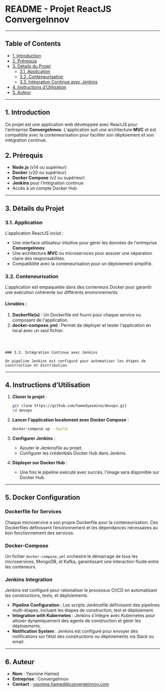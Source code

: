# README - Projet ReactJS ConvergeInnov

---
## Table of Contents
- [1. Introduction](#introduction)
- [2. Prérequis](#prérequis)
- [3. Détails du Projet](#détails-du-projet)
  - [3.1. Application](#31-application)
  - [3.2. Conteneurisation](#32-conteneurisation)
  - [3.3. Intégration Continue avec Jenkins](#33-intégration-continue-avec-jenkins)
- [4. Instructions d’Utilisation](#4-instructions-dutilisation)
- [5. Auteur](#5-auteur)
---



## 1. Introduction

Ce projet est une application web développée avec ReactJS pour l'entreprise **ConvergeInnov**. L'application suit une architecture **MVC** et est compatible avec la conteneurisation pour faciliter son déploiement et son intégration continue.

## 2. Prérequis

- **Node.js** (v14 ou supérieur)
- **Docker** (v20 ou supérieur)
- **Docker Compose** (v2 ou supérieur)
- **Jenkins** pour l’intégration continue
- Accès à un compte Docker Hub

---

## 3. Détails du Projet

### 3.1. Application

L'application ReactJS inclut :

- Une interface utilisateur intuitive pour gérer les données de l'entreprise **ConvergeInnov**.
- Une architecture **MVC** ou microservices pour assurer une séparation claire des responsabilités.
- Compatibilité avec la conteneurisation pour un déploiement simplifié.

### 3.2. Conteneurisation

L'application est empaquetée dans des conteneurs Docker pour garantir une exécution cohérente sur différents environnements.

#### Livrables :

1. **Dockerfile(s)** : Un Dockerfile est fourni pour chaque service ou composant de l'application.
2. **docker-compose.yml** : Permet de déployer et tester l'application en local avec un seul fichier.


```



### 3.3. Intégration Continue avec Jenkins

Un pipeline Jenkins est configuré pour automatiser les étapes de construction et distribution.

```

---

## 4. Instructions d’Utilisation

1. **Cloner le projet** :

   ```bash
   git clone https://github.com/hamedyasmine/devops.git
   cd devops
   ```

2. **Lancer l'application localement avec Docker Compose** :

   ```bash
   docker-compose up --build
   ```

3. **Configurer Jenkins** :

   - Ajouter le Jenkinsfile au projet.
   - Configurer les crédentials Docker Hub dans Jenkins.

4. **Déployer sur Docker Hub** :

   - Une fois le pipeline exécuté avec succès, l'image sera disponible sur Docker Hub.

---

## 5. Docker Configuration

### Dockerfile for Services

Chaque microservice a son propre Dockerfile pour la conteneurisation. Ces Dockerfiles définissent l’environnement et les dépendances nécessaires au bon fonctionnement des services.

### Docker-Compose

Un fichier `docker-compose.yml` orchestre le démarrage de tous les microservices, MongoDB, et Kafka, garantissant une interaction fluide entre les conteneurs.

### Jenkins Integration

Jenkins est configuré pour rationaliser le processus CI/CD en automatisant les constructions, tests, et déploiements.

- **Pipeline Configuration** : Les scripts Jenkinsfile définissent des pipelines multi-étapes, incluant les étapes de construction, test et déploiement.
- **Integration with Kubernetes** : Jenkins s’intègre avec Kubernetes pour allouer dynamiquement des agents de construction et gérer les déploiements.
- **Notification System** : Jenkins est configuré pour envoyer des notifications sur l’état des constructions ou déploiements via Slack ou email.

---

## 6. Auteur

- **Nom** : Yasmine Hamed
- **Entreprise** : ConvergeInnov
- **Contact** : [yasmine.hamed@convergeinnov.com](mailto:yasmine.hamed@convergeinnov.com)




